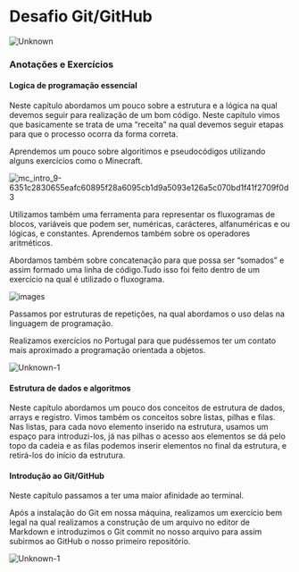 # Desafio Git/GitHub 
![Unknown](https://user-images.githubusercontent.com/94426369/155329778-e9ba842f-5e35-4c0a-a08d-d3cd262ef646.png)

### Anotações e Exercícios

#### Logica de programação essencial 

Neste capítulo abordamos um pouco sobre a estrutura e a lógica na qual devemos seguir para realização de um bom código. Neste capítulo vimos que basicamente se trata de uma “receita” na qual devemos seguir etapas para que o processo ocorra da forma correta.

Aprendemos um pouco sobre algoritimos e pseudocódigos utilizando alguns exercícios como o Minecraft. 

![mc_intro_9-6351c2830655eafc60895f28a6095cb1d9a5093e126a5c070bd1f41f2709f0d3](https://user-images.githubusercontent.com/94426369/155330145-97f803e6-a365-4a3e-8353-fd6f9a3bd468.JPG)


Utilizamos também uma ferramenta para representar os fluxogramas de blocos, variáveis que podem ser, numéricas, carácteres, alfanuméricas e ou lógicas, e constantes. Aprendemos também sobre os operadores aritméticos. 


Abordamos também sobre concatenação para que possa ser “somados” e assim formado uma linha de código.Tudo isso foi feito dentro de um exercício na qual é utilizado o fluxograma. 

![images](https://user-images.githubusercontent.com/94426369/155330816-0e0e930d-660f-4ce6-a648-41b27230143d.png)

Passamos por estruturas de repetições, na qual abordamos o uso delas na linguagem de programação. 

Realizamos exercícios no Portugal para que pudéssemos ter um contato mais aproximado a programação orientada a objetos.

![Unknown-1](https://user-images.githubusercontent.com/94426369/155331089-02b83511-c5e6-4800-91e6-6a1a5590604c.png)

#### Estrutura de dados e algoritmos

Neste capítulo abordamos um pouco dos conceitos de estrutura de dados, arrays e registro. Vimos também os conceitos sobre listas, pilhas e filas. Nas listas, para cada novo elemento inserido na estrutura, usamos um espaço para introduzi-los, já nas pilhas o acesso aos elementos se dá pelo topo da cadeia e as filas podemos inserir elementos no final da estrutura, e retirá-los do início da estrutura.

#### Introdução ao Git/GitHub

Neste capítulo passamos a ter uma maior afinidade ao terminal.

Após a instalação do Git em nossa máquina, realizamos um exercício bem legal na qual realizamos a construção de um arquivo no editor de Markdown e introduzimos o Git commit no nosso arquivo para assim subirmos ao GitHub o nosso primeiro repositório.

![Unknown-1](https://user-images.githubusercontent.com/94426369/155331233-d5c8adc8-6d0d-4117-9560-453ebef222e5.jpeg)
